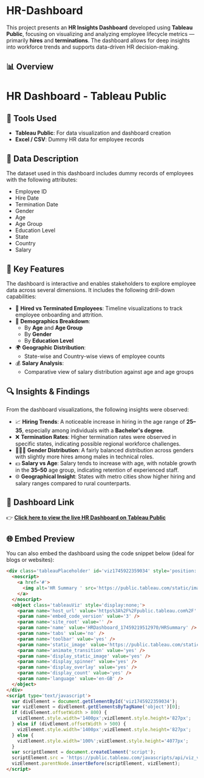 # HR-Dashboard
This project presents an **HR Insights Dashboard** developed using **Tableau Public**, focusing on visualizing and analyzing employee lifecycle metrics — primarily **hires** and **terminations**. The dashboard allows for deep insights into workforce trends and supports data-driven HR decision-making.




## 📊 Overview

# HR Dashboard - Tableau Public

## 🧰 Tools Used

- **Tableau Public**: For data visualization and dashboard creation
- **Excel / CSV**: Dummy HR data for employee records

## 📁 Data Description

The dataset used in this dashboard includes dummy records of employees with the following attributes:

- Employee ID
- Hire Date
- Termination Date
- Gender
- Age
- Age Group
- Education Level
- State
- Country
- Salary

## 📌 Key Features

The dashboard is interactive and enables stakeholders to explore employee data across several dimensions. It includes the following drill-down capabilities:

- 📅 **Hired vs Terminated Employees**: Timeline visualizations to track employee onboarding and attrition.
- 👤 **Demographics Breakdown**:
  - By **Age** and **Age Group**
  - By **Gender**
  - By **Education Level**
- 🌍 **Geographic Distribution**:
  - State-wise and Country-wise views of employee counts
- 💰 **Salary Analysis**:
  - Comparative view of salary distribution against age and age groups

## 🔍 Insights & Findings

From the dashboard visualizations, the following insights were observed:

- 📈 **Hiring Trends**: A noticeable increase in hiring in the age range of **25–35**, especially among individuals with a **Bachelor's degree**.
- ❌ **Termination Rates**: Higher termination rates were observed in specific states, indicating possible regional workforce challenges.
- 🧑‍🤝‍🧑 **Gender Distribution**: A fairly balanced distribution across genders with slightly more hires among males in technical roles.
- 💵 **Salary vs Age**: Salary tends to increase with age, with notable growth in the **35–50** age group, indicating retention of experienced staff.
- 🌐 **Geographical Insight**: States with metro cities show higher hiring and salary ranges compared to rural counterparts.

## 🔗 Dashboard Link

👉 [**Click here to view the live HR Dashboard on Tableau Public**](https://public.tableau.com/views/HRDashboard_17459219512970/HRSummary?:language=en-GB&:sid=&:redirect=auth&:display_count=n&:origin=viz_share_link)

## 🌐 Embed Preview

You can also embed the dashboard using the code snippet below (ideal for blogs or websites):

```html
<div class='tableauPlaceholder' id='viz1745922359034' style='position: relative'>
  <noscript>
    <a href='#'>
      <img alt='HR Summary ' src='https://public.tableau.com/static/images/HR/HRDashboard_17459219512970/HRSummary/1_rss.png' style='border: none' />
    </a>
  </noscript>
  <object class='tableauViz' style='display:none;'>
    <param name='host_url' value='https%3A%2F%2Fpublic.tableau.com%2F' />
    <param name='embed_code_version' value='3' />
    <param name='site_root' value='' />
    <param name='name' value='HRDashboard_17459219512970/HRSummary' />
    <param name='tabs' value='no' />
    <param name='toolbar' value='yes' />
    <param name='static_image' value='https://public.tableau.com/static/images/HR/HRDashboard_17459219512970/HRSummary/1.png' />
    <param name='animate_transition' value='yes' />
    <param name='display_static_image' value='yes' />
    <param name='display_spinner' value='yes' />
    <param name='display_overlay' value='yes' />
    <param name='display_count' value='yes' />
    <param name='language' value='en-GB' />
  </object>
</div>
<script type='text/javascript'>
  var divElement = document.getElementById('viz1745922359034');
  var vizElement = divElement.getElementsByTagName('object')[0];
  if (divElement.offsetWidth > 800) {
    vizElement.style.width='1400px';vizElement.style.height='827px';
  } else if (divElement.offsetWidth > 500) {
    vizElement.style.width='1400px';vizElement.style.height='827px';
  } else {
    vizElement.style.width='100%';vizElement.style.height='4077px';
  }
  var scriptElement = document.createElement('script');
  scriptElement.src = 'https://public.tableau.com/javascripts/api/viz_v1.js';
  vizElement.parentNode.insertBefore(scriptElement, vizElement);
</script>
